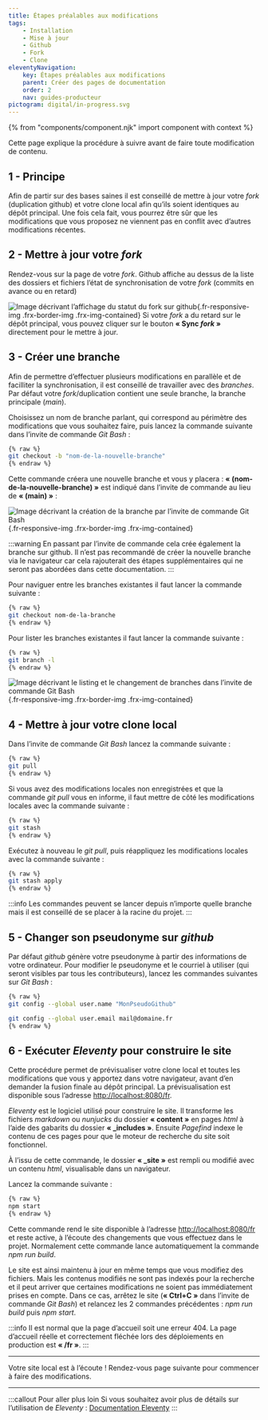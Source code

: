 ```yaml
---
title: Étapes préalables aux modifications
tags:
    - Installation
    - Mise à jour
    - Github
    - Fork
    - Clone
eleventyNavigation:
    key: Étapes préalables aux modifications
    parent: Créer des pages de documentation
    order: 2
    nav: guides-producteur
pictogram: digital/in-progress.svg
---
```


{% from "components/component.njk" import component with context %}

Cette page explique la procédure à suivre avant de faire toute modification de contenu.

## 1 - Principe

Afin de partir sur des bases saines il est conseillé de mettre à jour votre _fork_ (duplication github) et votre clone local afin qu’ils soient identiques au dépôt principal. Une fois cela fait, vous pourrez être sûr que les modifications que vous proposez ne viennent pas en conflit avec d’autres modifications récentes.

## 2 - Mettre à jour votre _fork_

Rendez-vous sur la page de votre _fork_. Github affiche au dessus de la liste des dossiers et fichiers l’état de synchronisation de votre _fork_ (commits en avance ou en retard)

![Image décrivant l’affichage du statut du fork sur github](/img/guides-producteur/creer-des-pages-de-documentation/etapes-prealables-aux-modifications/01_Statut-fork-sur-github.png){.fr-responsive-img .frx-border-img .frx-img-contained}
Si votre _fork_ a du retard sur le dépôt principal, vous pouvez cliquer sur le bouton **« Sync *fork* »** directement pour le mettre à jour.

## 3 - Créer une branche

Afin de permettre d’effectuer plusieurs modifications en parallèle et de facilliter la synchronisation, il est conseillé de travailler avec des _branches_. Par défaut votre _fork_/duplication contient une seule branche, la branche principale (_main_).

Choisissez un nom de branche parlant, qui correspond au périmètre des modifications que vous souhaitez faire, puis lancez la commande suivante dans l’invite de commande *Git Bash* :

```bash
{% raw %}
git checkout -b "nom-de-la-nouvelle-branche"
{% endraw %}
```

Cette commande créera une nouvelle branche et vous y placera : **« (nom-de-la-nouvelle-branche) »** est indiqué dans l’invite de commande au lieu de **« (main) »** :

![Image décrivant la création de la branche par l’invite de commande Git Bash](/img/guides-producteur/creer-des-pages-de-documentation/etapes-prealables-aux-modifications/02_Creation-branche.png){.fr-responsive-img .frx-border-img .frx-img-contained}

:::warning
En passant par l’invite de commande cela crée également la branche sur github. Il n’est pas recommandé de créer la nouvelle branche via le navigateur car cela rajouterait des étapes supplémentaires qui ne seront pas abordées dans cette documentation.
:::

Pour naviguer entre les branches existantes il faut lancer la commande suivante :

```bash
{% raw %}
git checkout nom-de-la-branche
{% endraw %}
```

Pour lister les branches existantes il faut lancer la commande suivante :

```bash
{% raw %}
git branch -l
{% endraw %}
```

![Image décrivant le listing et le changement de branches dans l’invite de commande Git Bash](/img/guides-producteur/creer-des-pages-de-documentation/etapes-prealables-aux-modifications/03_Liste-des-branches.png){.fr-responsive-img .frx-border-img .frx-img-contained}

## 4 - Mettre à jour votre clone local

Dans l’invite de commande _Git Bash_ lancez la commande suivante :

```bash
{% raw %}
git pull
{% endraw %}
```

Si vous avez des modifications locales non enregistrées et que la commande _git pull_ vous en informe, il faut mettre de côté les modifications locales avec la commande suivante :

```bash
{% raw %}
git stash
{% endraw %}
```

Exécutez à nouveau le _git pull_, puis réappliquez les modifications locales avec la commande suivante :

```bash
{% raw %}
git stash apply
{% endraw %}
```

:::info
Les commandes peuvent se lancer depuis n’importe quelle branche mais il est conseillé de se placer à la racine du projet.
:::

## 5 - Changer son pseudonyme sur _github_

Par défaut _github_ génère votre pseudonyme à partir des informations de votre ordinateur. Pour modifier le pseudonyme et le courriel à utiliser (qui seront visibles par tous les contributeurs), lancez les commandes suivantes sur *Git Bash* :

```bash
{% raw %}
git config --global user.name "MonPseudoGithub"

git config --global user.email mail@domaine.fr
{% endraw %}
```

## 6 - Exécuter _Eleventy_ pour construire le site

Cette procédure permet de prévisualiser votre clone local et toutes les modifications que vous y apportez dans votre navigateur, avant d’en demander la fusion finale au dépôt principal. La prévisualisation est disponible sous l’adresse <a href="http://localhost:8080/fr" target="_blank" rel="noopener noreferrer" title="http://localhost:8080/fr - ouvre une nouvelle fenêtre">http://localhost:8080/fr</a>.

_Eleventy_ est le logiciel utilisé pour construire le site. Il transforme les fichiers _markdown_ ou _nunjucks_ du dossier **« content »** en pages _html_ à l’aide des gabarits du dossier **« _includes »**. Ensuite _Pagefind_ indexe le contenu de ces pages pour que le moteur de recherche du site soit fonctionnel.

À l’issu de cette commande, le dossier **« _site »** est rempli ou modifié avec un contenu _html_, visualisable dans un navigateur.

Lancez la commande suivante :

```bash
{% raw %}
npm start
{% endraw %}
```

Cette commande rend le site disponible à l’adresse <a href="http://localhost:8080/fr" target="_blank" rel="noopener noreferrer" title="http://localhost:8080/fr - ouvre une nouvelle fenêtre">http://localhost:8080/fr</a> et reste active, à l’écoute des changements que vous effectuez dans le projet. Normalement cette commande lance automatiquement la commande _npm run build_.

Le site est ainsi maintenu à jour en même temps que vous modifiez des fichiers. Mais les contenus modifiés ne sont pas indexés pour la recherche et il peut arriver que certaines modifications ne soient pas immédiatement prises en compte. Dans ce cas, arrêtez le site (**« Ctrl+C »** dans l’invite de commande _Git Bash_) et relancez les 2 commandes précédentes : _npm run build_ puis _npm start_.

:::info
Il est normal que la page d’accueil soit une erreur 404. La page d’accueil réelle et correctement fléchée lors des déploiements en production est **« /fr »**.
:::

---

Votre site local est à l’écoute ! Rendez-vous page suivante pour commencer à faire des modifications.

---

:::callout Pour aller plus loin
Si vous souhaitez avoir plus de détails sur l’utilisation de *Eleventy* :
<a href="https://codegouvfr.github.io/eleventy-dsfr/fr/blog/navigation/" target="_blank" rel="noopener noreferrer" title="Documentation Eleventy - ouvre une nouvelle fenêtre">Documentation Eleventy</a>
:::
